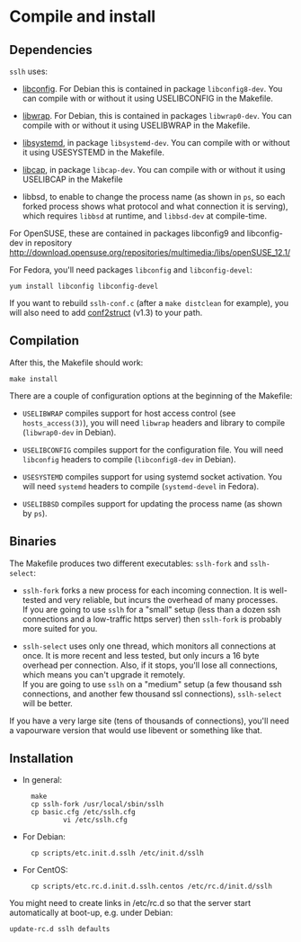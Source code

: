 Compile and install
===================

Dependencies
------------

`sslh` uses:

* [libconfig](http://www.hyperrealm.com/libconfig/). For
  Debian this is contained in package `libconfig8-dev`. You
can compile with or without it using USELIBCONFIG in the
Makefile.

* [libwrap](http://packages.debian.org/source/unstable/tcp-wrappers).
    For Debian, this is contained in packages
`libwrap0-dev`. You
can compile with or without it using USELIBWRAP in the
Makefile.

* [libsystemd](http://packages.debian.org/source/unstable/libsystemd-dev), in package `libsystemd-dev`.  You
can compile with or without it using USESYSTEMD in the
Makefile.

* [libcap](http://packages.debian.org/source/unstable/libcap-dev), in package `libcap-dev`. You can compile with or without it using USELIBCAP in the Makefile

* libbsd, to enable to change the process name (as shown in
  `ps`, so each forked process shows what protocol and what
  connection it is serving),
which requires `libbsd` at runtime, and `libbsd-dev` at
compile-time.


For OpenSUSE, these are contained in packages libconfig9 and
libconfig-dev in repository
<http://download.opensuse.org/repositories/multimedia:/libs/openSUSE_12.1/>

For Fedora, you'll need packages `libconfig` and
`libconfig-devel`:

	yum install libconfig libconfig-devel

If you want to rebuild `sslh-conf.c` (after a `make
distclean` for example), you will also need to add
[conf2struct](https://www.rutschle.net/tech/conf2struct/README.html)
(v1.3) to your path.

Compilation
-----------

After this, the Makefile should work:

	make install

There are a couple of configuration options at the beginning
of the Makefile: 

* `USELIBWRAP` compiles support for host access control (see
  `hosts_access(3)`), you will need `libwrap` headers and
  library to compile (`libwrap0-dev` in Debian).

* `USELIBCONFIG` compiles support for the configuration
  file. You will need `libconfig` headers to compile
  (`libconfig8-dev` in Debian).

*  `USESYSTEMD` compiles support for using systemd socket activation.
   You will need `systemd` headers to compile (`systemd-devel` in Fedora).

* `USELIBBSD` compiles support for updating the process name (as shown
  by `ps`).

Binaries
--------

The Makefile produces two different executables: `sslh-fork`
and `sslh-select`:

* `sslh-fork` forks a new process for each incoming connection.
It is well-tested and very reliable, but incurs the overhead
of many processes.  
If you are going to use `sslh` for a "small" setup (less than
a dozen ssh connections and a low-traffic https server) then
`sslh-fork` is probably more suited for you. 

* `sslh-select` uses only one thread, which monitors all connections
at once. It is more recent and less tested, but only incurs a 16
byte overhead per connection. Also, if it stops, you'll lose all
connections, which means you can't upgrade it remotely.  
If you are going to use `sslh` on a "medium" setup (a few thousand ssh
connections, and another few thousand ssl connections),
`sslh-select` will be better.

If you have a very large site (tens of thousands of connections),
you'll need a vapourware version that would use libevent or
something like that.


Installation
------------

* In general:

		make
		cp sslh-fork /usr/local/sbin/sslh
		cp basic.cfg /etc/sslh.cfg
                vi /etc/sslh.cfg

* For Debian:

		cp scripts/etc.init.d.sslh /etc/init.d/sslh
	
* For CentOS:

		cp scripts/etc.rc.d.init.d.sslh.centos /etc/rc.d/init.d/sslh


You might need to create links in /etc/rc<x>.d so that the server
start automatically at boot-up, e.g. under Debian:

	update-rc.d sslh defaults

